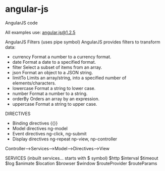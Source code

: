 # angular-js
AngularJS code

All examples use:  angular.js@1.2.5

AngularJS Filters (uses pipe symbol)
AngularJS provides filters to transform data:

- currency Format a number to a currency format.
- date Format a date to a specified format.
- filter Select a subset of items from an array.
- json Format an object to a JSON string.
- limitTo Limits an array/string, into a specified number of elements/characters.
- lowercase Format a string to lower case.
- number Format a number to a string.
- orderBy Orders an array by an expression.
- uppercase Format a string to upper case.

DIRECTIVES
- Binding directives  {{}}
- Model directives      ng-model
- Event directives      ng-click, ng-submit    
- Display directives    ng-repeat
np-view, np-controller

Controller-->Services-->Model-->Directives-->View

SERVICES (inbuilt services... starts with $ symbol)
$http
$interval
$timeout
$log
$animate
$location
$browser
$window
$routeProvider
$routeParams